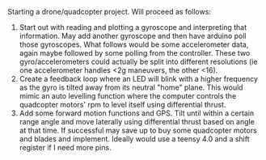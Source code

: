 Starting a drone/quadcopter project. 
Will proceed as follows:
1.  Start out with reading and plotting a gyroscope and interpreting that information. May add another gyroscope and then have arduino poll those gyroscopes. What follows would be some accelerometer data, again maybe followed by some polling from the controller. These two gyro/accelerometers could actually be split into different resolutions (ie one accelerometer handles <2g maneuvers, the other <16).
2.  Create a feedback loop where an LED will blink with a higher frequency as the gyro is tilted away from its neutral "home" plane. This would mimic an auto levelling function where the computer controls the quadcopter motors' rpm to level itself using differential thrust.
3. Add some forward motion functions and GPS. Tilt until within a certain range angle and move laterally using differential thrust based on angle at that time. 
If successful may save up to buy some quadcopter motors and blades and implement. Ideally would use a teensy 4.0 and a shift register if I need more pins.